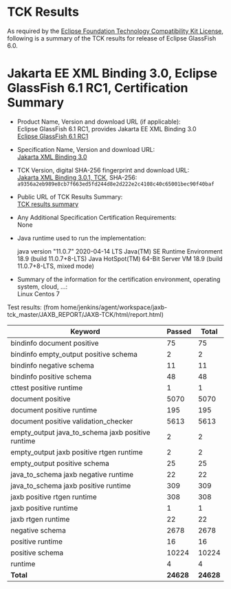 TCK Results
===========

As required by the [Eclipse Foundation Technology Compatibility Kit License](https://www.eclipse.org/legal/tck.php), following is a summary of the TCK results for release of Eclipse GlassFish 6.0.

# Jakarta EE XML Binding 3.0, Eclipse GlassFish 6.1 RC1, Certification Summary

- Product Name, Version and download URL (if applicable): <br/>
  Eclipse GlassFish 6.1 RC1, provides Jakarta EE XML Binding 3.0<br/>
  [Eclipse GlassFish 6.1 RC1](https://download.eclipse.org/ee4j/glassfish/glassfish-6.1.0-RC1.zip)

- Specification Name, Version and download URL: <br/>
  [Jakarta XML Binding 3.0](https://jakarta.ee/specifications/xml-binding/3.0)

- TCK Version, digital SHA-256 fingerprint and download URL: <br/>
  [Jakarta XML Binding 3.0.1, TCK](https://download.eclipse.org/ee4j/jakartaee-tck/jakartaee9-eftl/promoted/jakarta-xml-binding-tck-3.0.1.zip), 
  SHA-256: `a9356a2eb989e8cb7f663ed5fd244d8e2d222e2c4108c40c65001bec90f40baf`

- Public URL of TCK Results Summary: <br/>
  [TCK results summary](./TCK-Results-6.1-RC1)

- Any Additional Specification Certification Requirements: <br/>
  None

- Java runtime used to run the implementation: <br/>

	java version "11.0.7" 2020-04-14 LTS
	Java(TM) SE Runtime Environment 18.9 (build 11.0.7+8-LTS)
	Java HotSpot(TM) 64-Bit Server VM 18.9 (build 11.0.7+8-LTS, mixed mode)

- Summary of the information for the certification environment, operating system, cloud, ...: <br/>
  Linux Centos 7

Test results: (from home/jenkins/agent/workspace/jaxb-tck_master/JAXB_REPORT/JAXB-TCK/html/report.html)

| Keyword                                           | Passed    | Total     |
| ------------------------------------------------- | --------- | --------- |
| bindinfo document positive                        | 75        | 75        |
| bindinfo empty_output positive schema             | 2         | 2         |
| bindinfo negative schema                          | 11        | 11        |
| bindinfo positive schema                          | 48        | 48        |
| cttest positive runtime                           | 1         | 1         |
| document positive                                 | 5070      | 5070      |
| document positive runtime                         | 195       | 195       |
| document positive validation_checker              | 5613      | 5613      |
| empty_output java_to_schema jaxb positive runtime | 2         | 2         |
| empty_output jaxb positive rtgen runtime          | 2         | 2         |
| empty_output positive schema                      | 25        | 25        |
| java_to_schema jaxb negative runtime              | 22        | 22        |
| java_to_schema jaxb positive runtime              | 309       | 309       |
| jaxb positive rtgen runtime                       | 308       | 308       |
| jaxb positive runtime                             | 1         | 1         |
| jaxb rtgen runtime                                | 22        | 22        |
| negative schema                                   | 2678      | 2678      |
| positive runtime                                  | 16        | 16        |
| positive schema                                   | 10224     | 10224     |
| runtime                                           | 4         | 4         |
| **Total**                                         | **24628** | **24628** |